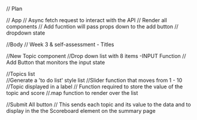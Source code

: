 // Plan

// App
// Async fetch request to interact with the API
// Render all components
// Add fucntion will pass props down to the add button
// dropdown state

//Body
// Week 3 & self-assessment - Titles

//New Topic component
//Drop down list with 8 items -INPUT Function
// Add Button that monitors the input state

//Topics list  
 //Generate a 'to do list' style list
//Slider function that moves from 1 - 10
//Topic displayed in a label
// Function required to store the value of the topic and score
//.map function to render over the list

//Submit All button
// This sends each topic and its value to the data and to display in the the Scoreboard element on the summary page

